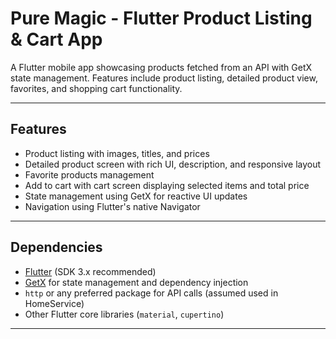 # Pure Magic - Flutter Product Listing & Cart App

A Flutter mobile app showcasing products fetched from an API with GetX state management. Features include product listing, detailed product view, favorites, and shopping cart functionality.

---

## Features

- Product listing with images, titles, and prices
- Detailed product screen with rich UI, description, and responsive layout
- Favorite products management
- Add to cart with cart screen displaying selected items and total price
- State management using GetX for reactive UI updates
- Navigation using Flutter's native Navigator

---

## Dependencies

- [Flutter](https://flutter.dev/) (SDK 3.x recommended)
- [GetX](https://pub.dev/packages/get) for state management and dependency injection
- `http` or any preferred package for API calls (assumed used in HomeService)
- Other Flutter core libraries (`material`, `cupertino`)

---